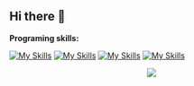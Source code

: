 ## Hi there 👋

<!--
**dXRtinXb/dXRtinXb** is a ✨ _special_ ✨ repository because its `README.md` (this file) appears on your GitHub profile.

Here are some ideas to get you started:

- 🔭 I’m currently working on ...
- 🌱 I’m currently learning ...
- 👯 I’m looking to collaborate on ...
- 🤔 I’m looking for help with ...
- 💬 Ask me about ...
- 📫 How to reach me: ...
- 😄 Pronouns: ...
- ⚡ Fun fact: ...
-->








**Programing skills:**

[![My Skills](https://skillicons.dev/icons?i=py,django,git,github)](https://skillicons.dev)
[![My Skills](https://skillicons.dev/icons?i=js,html,css,wasm)](https://skillicons.dev)
[![My Skills](https://skillicons.dev/icons?i=java,kotlin,figma&theme=light)](https://skillicons.dev)
[![My Skills](https://skillicons.dev/icons?i=ai,ae,pr,ps)](https://skillicons.dev)
<p align="center">
  <a href="https://skillicons.dev">
    <img src="https://skillicons.dev/icons?i=py,django,git,github" />
  </a>
</p>







